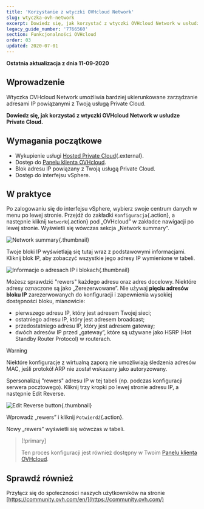 ```yaml
---
title: 'Korzystanie z wtyczki OVHcloud Network'
slug: wtyczka-ovh-network
excerpt: Dowiedz się, jak korzystać z wtyczki OVHcloud Network w usłudze Private Cloud
legacy_guide_number: '7766560'
section: Funkcjonalności OVHcloud
order: 03
updated: 2020-07-01
---
```


**Ostatnia aktualizacja z dnia 11-09-2020**

## Wprowadzenie

Wtyczka OVHcloud Network umożliwia bardziej ukierunkowane zarządzanie adresami IP powiązanymi z Twoją usługą Private Cloud.

**Dowiedz się, jak korzystać z wtyczki OVHcloud Network w usłudze Private Cloud.**

## Wymagania początkowe

- Wykupienie usługi [Hosted Private Cloud](https://www.ovhcloud.com/pl/enterprise/products/hosted-private-cloud/){.external}.
- Dostęp do [Panelu klienta OVHcloud](https://www.ovh.com/auth/?action=gotomanager&from=https://www.ovh.pl/&ovhSubsidiary=pl).
- Blok adresu IP powiązany z Twoją usługą Private Cloud.
- Dostęp do interfejsu vSphere.

## W praktyce

Po zalogowaniu się do interfejsu vSphere, wybierz swoje centrum danych w menu po lewej stronie. Przejdź do zakładki `Konfiguracja`{.action}, a następnie kliknij `Network`{.action} pod „OVHcloud” w zakładce nawigacji po lewej stronie. Wyświetli się wówczas sekcja „Network summary”.

![Network summary](images/ovhcloudplugin_01.png){.thumbnail}

Twoje bloki IP wyświetlają się tutaj wraz z podstawowymi informacjami. Kliknij blok IP, aby zobaczyć wszystkie jego adresy IP wymienione w tabeli.

![Informacje o adresach IP i blokach](images/ovhcloudplugin_02.png){.thumbnail}

Możesz sprawdzić "rewers" każdego adresu oraz adres docelowy. Niektóre adresy oznaczone są jako „Zerezerwowane”. Nie używaj **pięciu adresów bloku IP** zarezerwowanych do konfiguracji i zapewnienia wysokiej dostępności bloku, mianowicie:

- pierwszego adresu IP, który jest adresem Twojej sieci;
- ostatniego adresu IP, który jest adresem broadcast;
- przedostatniego adresu IP, który jest adresem gateway;
- dwóch adresów IP przed „gateway”, które są używane jako HSRP (Hot Standby Router Protocol) w routerach.

> [!warning]
> Niektóre konfiguracje z wirtualną zaporą nie umożliwiają śledzenia adresów MAC, jeśli protokół ARP nie został wskazany jako autoryzowany.
>

Spersonalizuj "rewers" adresu IP w tej tabeli (np. podczas konfiguracji serwera pocztowego). Kliknij trzy kropki po lewej stronie adresu IP, a następnie Edit Reverse.

![Edit Reverse button](images/ovhcloudplugin_03.png){.thumbnail}

Wprowadź „rewers” i kliknij `Potwierdź`{.action}.

Nowy „rewers” wyświetli się wówczas w tabeli.

> [!primary]
>
> Ten proces konfiguracji jest również dostępny w Twoim [Panelu klienta OVHcloud](https://www.ovh.com/auth/?action=gotomanager&from=https://www.ovh.pl/&ovhSubsidiary=pl).  
> 

## Sprawdź również

Przyłącz się do społeczności naszych użytkowników na stronie [https://community.ovh.com/en/](https://community.ovh.com/)
